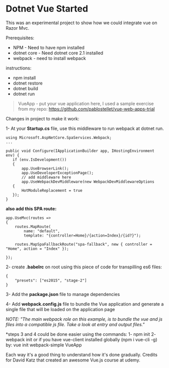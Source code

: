# Dotnet Vue Started

This was an experimental project to show how we could integrate vue on Razor Mvc.

Prerequisites:
* NPM - Need to have npm installed
* dotnet core - Need dotnet core 2.1 installed 
* webpack -  need to install webpack

instructions:
* npm install
* dotnet restore
* dotnet build
* dotnet run

> VueApp - put your vue application here, I used a sample exercise from my repo: https://github.com/pablostellet/vue-web-apps-trial

 Changes in project to make it work:

1- At your **Startup.cs** file, use this middleware to run webpack at dotnet run.

 ```
using Microsoft.AspNetCore.SpaServices.Webpack;
...

public void Configure(IApplicationBuilder app, IHostingEnvironment env) {
    if (env.IsDevelopment())
    {
        app.UseBrowserLink();
        app.UseDeveloperExceptionPage();
        // add middleware here
        app.UseWebpackDevMiddleware(new WebpackDevMiddlewareOptions
    {
        HotModuleReplacement = true
    });
}
 ```

**also add this SPA route:**
```
app.UseMvc(routes =>
{
    routes.MapRoute(
        name: "default",
        template: "{controller=Home}/{action=Index}/{id?}");

    routes.MapSpaFallbackRoute("spa-fallback", new { controller = "Home", action = "Index" }); 

});
```



2- create **.babelrc** on root using this piece of code for transpilling es6 files:

```
{
	"presets": ["es2015", "stage-2"]
}
```

3- Add the **package.json** file to manage dependencies

4- Add **webpack.config.js** file to bundle the Vue application and generate a single file that will be loaded on the application page

_NOTE: "The main webpack role on this example, is to bundle the vue and js files into a compatible js file. Take a look at entry and output files."_

*steps 3 and 4 could be done easier using the commands:
1- npm init 
2- webpack init
or if you have vue-client installed globally (npm i vue-cli -g) by:
vue init webpack-simple VueApp

Each way it's a good thing to understand how it's done gradually. Credits for David Katz that created an awesome Vue.js course at udemy.

